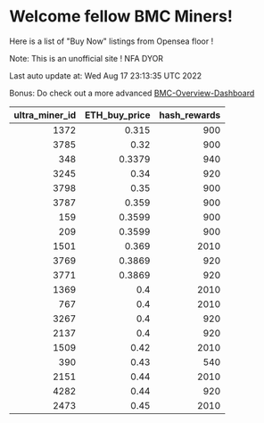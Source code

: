 # Welcome fellow BMC Miners!
Here is a list of "Buy Now" listings from Opensea floor !

Note: This is an unofficial site ! NFA DYOR

Last auto update at: Wed Aug 17 23:13:35 UTC 2022

Bonus: Do check out a more advanced [BMC-Overview-Dashboard](https://dune.com/defifunk/BMC-Overview-Dashboard)


|   ultra_miner_id |   ETH_buy_price |   hash_rewards |
|-----------------:|----------------:|---------------:|
|             1372 |          0.315  |            900 |
|             3785 |          0.32   |            900 |
|              348 |          0.3379 |            940 |
|             3245 |          0.34   |            920 |
|             3798 |          0.35   |            900 |
|             3787 |          0.359  |            900 |
|              159 |          0.3599 |            900 |
|              209 |          0.3599 |            900 |
|             1501 |          0.369  |           2010 |
|             3769 |          0.3869 |            920 |
|             3771 |          0.3869 |            920 |
|             1369 |          0.4    |           2010 |
|              767 |          0.4    |           2010 |
|             3267 |          0.4    |            920 |
|             2137 |          0.4    |            920 |
|             1509 |          0.42   |           2010 |
|              390 |          0.43   |            540 |
|             2151 |          0.44   |           2010 |
|             4282 |          0.44   |            920 |
|             2473 |          0.45   |           2010 |